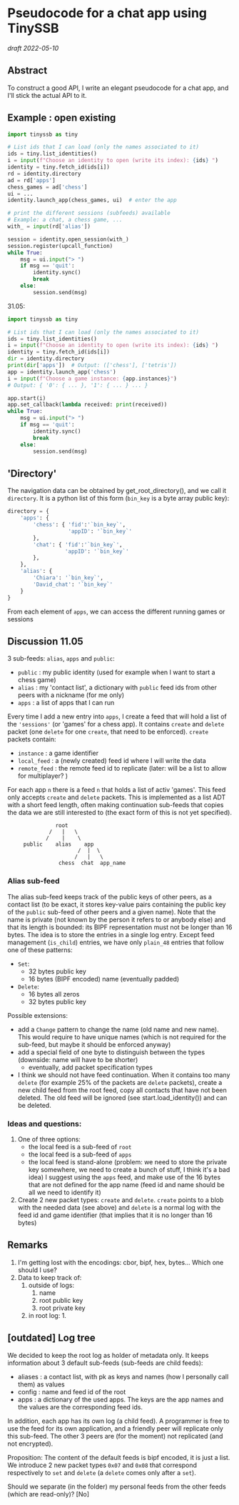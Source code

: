 # Pseudocode for a chat app using TinySSB

_draft 2022-05-10_

## Abstract

To construct a good API, I write an elegant pseudocode for a chat app, and I'll
stick the actual API to it.

## Example : open existing

```python
import tinyssb as tiny

# List ids that I can load (only the names associated to it)
ids = tiny.list_identities()
i = input(f"Choose an identity to open (write its index): {ids} ")
identity = tiny.fetch_id(ids[i])
rd = identity.directory
ad = rd['apps']
chess_games = ad['chess']
ui = ...
identity.launch_app(chess_games, ui)  # enter the app

# print the different sessions (subfeeds) available
# Example: a chat, a chess game, ...
with_ = input(rd['alias'])

session = identity.open_session(with_)
session.register(upcall_function)
while True:
    msg = ui.input("> ")
    if msg == 'quit':
        identity.sync()
        break
    else:
        session.send(msg)
```

31.05:
```python
import tinyssb as tiny

# List ids that I can load (only the names associated to it)
ids = tiny.list_identities()
i = input(f"Choose an identity to open (write its index): {ids} ")
identity = tiny.fetch_id(ids[i])
dir = identity.directory
print(dir['apps'])  # Output: (['chess'], ['tetris'])
app = identity.launch_app('chess')
i = input(f"Choose a game instance: {app.instances}")  
# Output: { '0': { ... }, '1': { ... } ... }

app.start(i)
app.set_callback(lambda received: print(received))
while True:
    msg = ui.input("> ")
    if msg == 'quit':
        identity.sync()
        break
    else:
        session.send(msg)
```

## 'Directory'

The navigation data can be obtained by get_root_directory(), and we call it
`directory`. It is a python list of this form (`bin_key` is a byte array public
key):

```python
directory = {
    'apps': {
        'chess': { 'fid':'`bin_key`',
                   'appID': '`bin_key`'
        },
        'chat': { 'fid':'`bin_key`',
                  'appID': '`bin_key`'
        },
    },
    'alias': {
        'Chiara': '`bin_key`',
        'David_chat': '`bin_key`'
    }
}
```

From each element of `apps`, we can access the different running games or
sessions

## Discussion 11.05

3 sub-feeds: `alias`, `apps` and `public`:

- `public` :  my public identity (used for example when I want to start a chess
  game)
- `alias`  :  my 'contact list', a dictionary with `public` feed ids from other
  peers with a nickname (for me only)
- `apps`   :  a list of apps that I can run

Every time I add a new entry into `apps`, I create a feed that will hold a list
of the `'sessions'` (or 'games' for a chess app). It contains `create` and
`delete` packet (one `delete` for one `create`, that need to be enforced).
`create` packets contain:

- `instance`    : a game identifier
- `local_feed`  : a (newly created) feed id where I will write the data
- `remote_feed` : the remote feed id to replicate (later: will be a list to
  allow for multiplayer? )

For each app `n` there is a feed `n` that holds a list of activ 'games'. This
feed only accepts `create` and `delete` packets. This is implemented as a list
ADT with a short feed length, often making continuation sub-feeds that copies
the data we are still interested to (the exact form of this is not yet
specified).

```
               root 
             /   |   \
            /    |    \
     public    alias    app 
                      /  |  \
                     /   |   \
                chess  chat  app_name
```

### Alias sub-feed

The alias sub-feed keeps track of the public keys of other peers, as a contact
list (to be exact, it stores key-value pairs containing the public key of
the `public` sub-feed of other peers and a given name). Note that the name is
private (not known by the person it refers to or anybody else) and that its
length is bounded: its BIPF representation must not be longer than 16 bytes.
The idea is to store the entries in a single log entry. Except feed management
(`is_child`) entries, we have only `plain_48` entries that follow one of these
patterns:

- `Set`:
    - 32 bytes public key
    - 16 bytes (BIPF encoded) name (eventually padded)
- `Delete`:
    - 16 bytes all zeros
    - 32 bytes public key

Possible extensions:

- add a `Change` pattern to change the name (old name and new name). This would
  require to have unique names (which is not required for the sub-feed, but
  maybe it should be enforced anyway)
- add a special field of one byte to distinguish between the types (downside:
  name will have to be shorter)
    - eventually, add packet specification types
- I think we should not have feed continuation. When it contains too
  many `delete` (for example 25% of the packets are `delete` packets), create a
  new child feed from the root feed, copy all contacts that have not been
  deleted. The old feed will be ignored (see start.load_identity()) and can be
  deleted.

### Ideas and questions:

1. One of three options:
    - the local feed is a sub-feed of `root`
    - the local feed is a sub-feed of `apps`
    - the local feed is stand-alone (problem: we need to store the private key
      somewhere, we need to create a bunch of stuff, I think it's a bad idea)
      I suggest using the `apps` feed, and make use of the 16 bytes that are not
      defined for the app name (feed id and name should be all we need to
      identify it)
2. Create 2 new packet types: `create` and `delete`. `create` points to a blob
   with the needed data (see above) and `delete` is a normal log with the feed
   id and game identifier (that implies that it is no longer than 16 bytes)

## Remarks

1. I'm getting lost with the encodings: cbor, bipf, hex, bytes... Which one
   should I use?
2. Data to keep track of:
    1. outside of logs:
        1. name
        2. root public key
        3. root private key
    2. in root log:
        1.

## [outdated] Log tree

We decided to keep the root log as holder of metadata only. It keeps information
about 3 default sub-feeds (sub-feeds are child feeds):

- aliases : a contact list, with pk as keys and names (how I personally
  call them) as values
- config  : name and feed id of the root
- apps    : a dictionary of the used apps. The keys are the app names and
  the values are the corresponding feed ids.

In addition, each app has its own log (a child feed). A programmer is free to
use the feed for its own application, and a friendly peer will replicate only
this sub-feed. The other 3 peers are (for the moment) not replicated (and not
encrypted).

Proposition:
The content of the default feeds is bipf encoded, it is just a list. We
introduce 2 new packet types `0x07` and `0x08` that correspond respectively to
`set` and `delete` (a `delete` comes only after a `set`).

Should we separate (in the folder) my personal feeds from the other feeds
(which are read-only)? [No]
